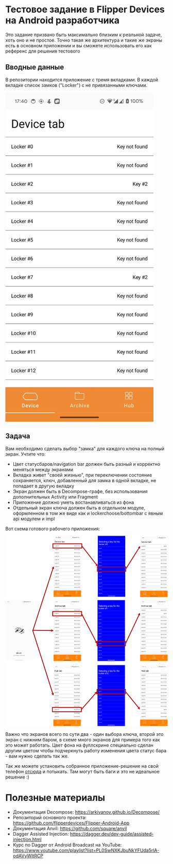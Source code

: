 # Тестовое задание в Flipper Devices на Android разработчика

Это задание призвано быть максимально близким к реальной задаче, хоть оно и не простое. Точно такая же архитектура и такие же экраны есть в основном приложении и вы сможете использовать его как референс для решения тестового

## Вводные данные

В репозитории находится приложение с тремя вкладками. В каждой вкладке список замков ("Locker") с не привязанными ключами. 

![](docs/task.jpeg)

## Задача

Вам необходимо сделать выбор "замка" для каждого ключа на полный экран. Учтите что:
- Цвет статусбаров/navigation bar должен быть разный и корректно меняться между экранами
- Вкладка живет "своей жизнью", при переключении состояние сохраняется, ключ, добавленный для замка в одной вкладке, не попадает в другую вкладку
- Экран должен быть в Decompose-графе, без использования дополнительных Activity или Fragment
- Приложение должно уметь востанавливаться из фона
- Отдельный экран ключа должен быть в отдельном модуле, оформленном в том же виде как и lockerchoose/bottombar с явным api модулем и impl

Вот схема готового рабочего приложения:

![](docs/solution.png)

Важно что экранов всего по сути два - один выбора ключа, второй это экран с нижним баром, в схеме много экранов для примера того как это может работать.  Цвет фона на фуллскрине специально сделан другим цветом чтобы подчеркнуть работу изменения цвета статус бара - вам нужно сделать так же.

Так же можете установить собранное приложение-решение на свой телефон [отсюда](docs/app-internal.apk) и потыкать. Там могут быть баги и это не идеальное решение :)

# Полезные материалы

- Документация Decompose: https://arkivanov.github.io/Decompose/
- Репозиторий основного проекта: https://github.com/flipperdevices/Flipper-Android-App
- Документация Anvil: https://github.com/square/anvil
- Dagger Assisted Injection: https://dagger.dev/dev-guide/assisted-injection.html
- Курс по Dagger от Android Broadcast на YouTube: https://www.youtube.com/playlist?list=PL0SwNXKJbuNkYFUda5rlA-odAVyWItRCP